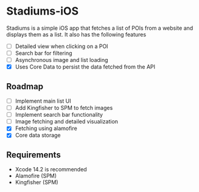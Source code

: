 # Stadiums-iOS

Stadiums is a simple iOS app that fetches a list of POIs from a website and displays them as a list. It also has the following features

- [ ] Detailed view when clicking on a POI
- [ ] Search bar for filtering
- [ ] Asynchronous image and list loading
- [x] Uses Core Data to persist the data fetched from the API

## Roadmap

- [ ] Implement main list UI
- [ ] Add Kingfisher to SPM to fetch images
- [ ] Implement search bar functionality
- [ ] Image fetching and detailed visualization
- [x] Fetching using alamofire
- [x] Core data storage

## Requirements

* Xcode 14.2 is recommended
* Alamofire (SPM)
* Kingfisher (SPM)
